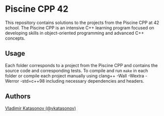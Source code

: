 # Piscine CPP 42

This repository contains solutions to the projects from the Piscine CPP at 42 school. 
The Piscine CPP is an intensive C++ learning program focused on developing skills in object-oriented programming and advanced C++ concepts.

## Usage

Each folder corresponds to a project from the Piscine CPP and contains the source code and corresponding tests. 
To compile and run `make` in each folder or compile each project manually using clang++ -Wall -Wextra -Werror -std=c++98 including necessary dependencies and headers.

## Authors
[Vladimir Katasonov (@vkatasonov)](https://github.com/vkatasonov)
